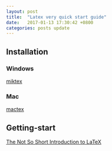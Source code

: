 ```yaml
---
layout: post
title:  "Latex very quick start guide"
date:   2017-01-13 17:30:42 +0800
categories: posts update
---
```


## Installation

### Windows

[miktex](https://miktex.org/)

### Mac
[mactex](https://tug.org/mactex/)

## Getting-start

[The Not So Short Introduction to LaTeX](https://tobi.oetiker.ch/lshort/lshort.pdf)
